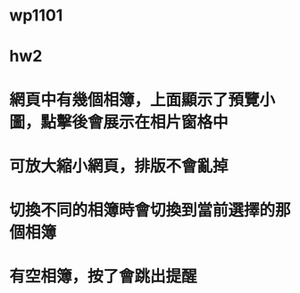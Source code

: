 # wp1101
# hw2
# 網頁中有幾個相簿，上面顯示了預覽小圖，點擊後會展示在相片窗格中
# 可放大縮小網頁，排版不會亂掉
# 切換不同的相簿時會切換到當前選擇的那個相簿
# 有空相簿，按了會跳出提醒

